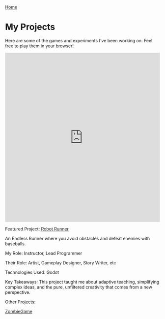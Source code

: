 [Home](index.md)

# My Projects
Here are some of the games and experiments I've been working on. Feel free to play them in your browser!

<iframe style="width: 100%; height: 550px; overflow: hidden; border: none;" src="https://ajpowers334.github.io/WebZip/" title="Robot Runner" scrolling="no"></iframe>

Featured Project: [Robot Runner](WebZip)

An Endless Runner where you avoid obstacles and defeat enemies with baseballs.

My Role: Instructor, Lead Programmer

Their Role: Artist, Gameplay Designer, Story Writer, etc

Technologies Used: Godot

Key Takeaways: This project taught me about adaptive teaching, simplifying complex ideas, and the pure, unfiltered creativity that comes from a new perspective.

Other Projects:

[ZombieGame](ZombieGame)
